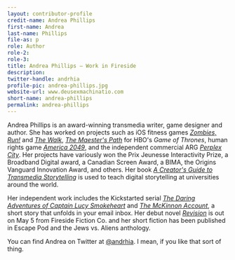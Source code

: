 ```yaml
---
layout: contributor-profile
credit-name: Andrea Phillips
first-name: Andrea
last-name: Phillips
file-as: p
role: Author
role-2:
role-3:
title: Andrea Phillips — Work in Fireside
description:
twitter-handle: andrhia
profile-pic: andrea-phillips.jpg
website-url: www.deusexmachinatio.com
short-name: andrea-phillips
permalink: andrea-phillips
---
```

Andrea Phillips is an award-winning transmedia writer, game designer and author. She has worked on projects such as iOS fitness games [_Zombies, Run!_](http://zombiesrungame.com/) and [_The Walk_](http://thewalkgame.com/), [_The Maester's Path_](http://www.maesterspath.com/) for HBO's _Game of Thrones_, human rights game [_America 2049_](http://www.america2049.com/), and the independent commercial ARG [_Perplex City_](http://www.perplexcitystories.com/). Her projects have variously won the Prix Jeunesse Interactivity Prize, a Broadband Digital award, a Canadian Screen Award, a BIMA, the Origins Vanguard Innovation Award, and others. Her book [_A Creator's Guide to Transmedia Storytelling_](http://www.deusexmachinatio.com/book) is used to teach digital storytelling at universities around the world.

Her independent work includes the Kickstarted serial [_The Daring Adventures of Captain Lucy Smokeheart_](http://lucysmokeheart.com/) and [_The McKinnon Account_](http://hunterbrownshen.com/), a short story that unfolds in your email inbox.  Her debut novel [_Revision_](http://www.firesidefiction.com/books/) is out on May 5 from Fireside Fiction Co. and her short fiction has been published in Escape Pod and the Jews vs. Aliens anthology.

You can find Andrea on Twitter at [@andrhia](http://twitter.com/andrhia). I mean, if you like that sort of thing.
